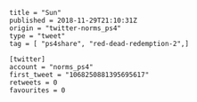 ```
title = "Sun"
published = 2018-11-29T21:10:31Z
origin = "twitter-norms_ps4"
type = "tweet"
tag = [ "ps4share", "red-dead-redemption-2",]

[twitter]
account = "norms_ps4"
first_tweet = "1068250881395695617"
retweets = 0
favourites = 0
```

<p class='image'><img src='https://mnf.m17s.net/2018/11/29/DtMwgzpXoAEv1P8.jpg' alt=''></p>


